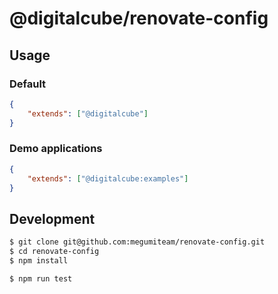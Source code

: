 # @digitalcube/renovate-config

## Usage

### Default

```json
{
    "extends": ["@digitalcube"]
}
```


### Demo applications

```json
{
    "extends": ["@digitalcube:examples"]
}
```

## Development


```bash
$ git clone git@github.com:megumiteam/renovate-config.git
$ cd renovate-config
$ npm install

$ npm run test
```